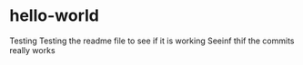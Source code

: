 # hello-world
Testing
Testing the readme file to see if it is working
Seeinf thif the commits really works 
